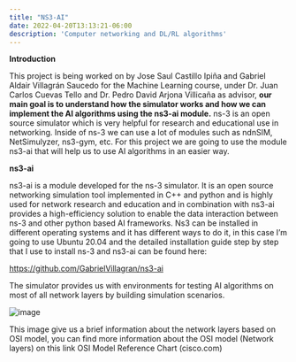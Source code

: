 ```yaml
---
title: "NS3-AI"
date: 2022-04-20T13:13:21-06:00
description: 'Computer networking and DL/RL algorithms'
---
```

**Introduction**

This project is being worked on by Jose Saul Castillo Ipiña and Gabriel Aldair Villagrán Saucedo for the Machine Learning  course, under Dr. Juan Carlos Cuevas Tello and Dr. Pedro David Arjona Villicaña as advisor, **our main goal is to understand how the simulator works and how we can implement the AI algorithms using the ns3-ai module.**
ns-3 is an open source simulator which is very helpful for research and educational use in networking. Inside of ns-3 we can use a lot of modules such as ndnSIM, NetSimulyzer, ns3-gym, etc. For this project we are going to use the module ns3-ai that will help us to use AI algorithms in an easier way.

**ns3-ai**

ns3-ai is a module developed  for the ns-3 simulator. It is an open source networking simulation tool implemented in C++ and python and is highly used for network research and education and in combination with ns3-ai provides a high-efficiency solution to enable the data interaction between ns-3 and other python based AI frameworks.
Ns3 can be installed in different operating systems and it has different ways to do it,  in this case I’m going to use Ubuntu 20.04 and the detailed installation guide step by step that I use to install ns-3 and ns3-ai can be found here:

https://github.com/GabrielVillagran/ns3-ai

The simulator provides us with environments for testing AI algorithms on most of all network layers by building simulation scenarios.

![image](https://user-images.githubusercontent.com/44887537/164278500-1369880d-501c-4d0e-8d9e-1463a77b2e39.png)

This image give us a brief information about the  network layers based on OSI model, you can find more information about the OSI model (Network layers) on this link
OSI Model Reference Chart (cisco.com)
